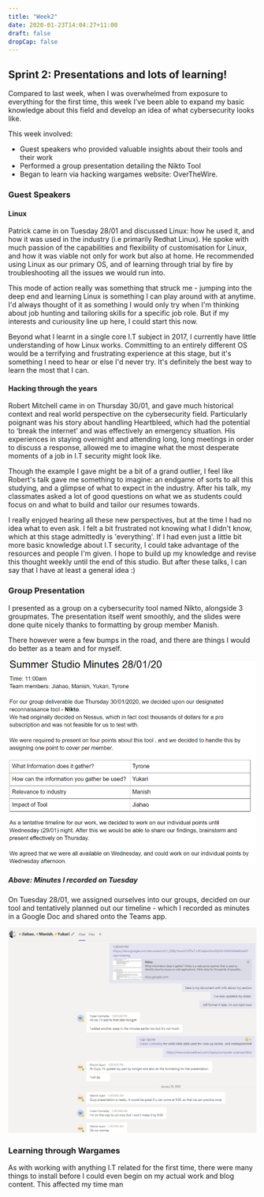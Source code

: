 ```yaml
---
title: "Week2"
date: 2020-01-23T14:04:27+11:00
draft: false
dropCap: false
---
```

## Sprint 2: Presentations and lots of learning!

Compared to last week, when I was overwhelmed from exposure to everything for the first time, this week I’ve been able to expand my basic knowledge about this field and develop an idea of what cybersecurity looks like.

This week involved:
+ Guest speakers who provided valuable insights about their tools and their work
+ Performed a group presentation detailing the Nikto Tool
+ Began to learn via hacking wargames website: OverTheWire.

### Guest Speakers
#### Linux
Patrick came in on Tuesday 28/01 and discussed Linux: how he used it, and how it was used in the industry (i.e primarily Redhat Linux). He spoke with much passion of the capabilities and flexibility of customisation for Linux, and how it was viable not only for work but also at home. He recommended using Linux as our primary OS, and of learning through trial by fire by troubleshooting all the issues we would run into. 

This mode of action really was something that struck me - jumping into the deep end and learning Linux is something I can play around with at anytime. I'd always thought of it as something I would only try when I'm thinking about job hunting and tailoring skills for a specific job role. But if my interests and curiousity line up here, I could start this now.

Beyond what I learnt in a single core I.T subject in 2017, I currently have little understanding of how Linux works. Committing to an entirely different OS would be a terrifying and frustrating experience at this stage, but it's something I need to hear or else I'd never try. It's definitely the best way to learn the most that I can.

#### Hacking through the years
Robert Mitchell came in on Thursday 30/01, and gave much historical context and real world perspective on the cybersecurity field.
Particularly poignant was his story about handling Heartbleed, which had the potential to ‘break the internet’ and was effectively an emergency situation. His experiences in staying overnight and attending long, long meetings in order to discuss a response, allowed me to imagine what the most desperate moments of a job in I.T security might look like.

Though the example I gave might be a bit of a grand outlier, I feel like Robert's talk gave me something to imagine: an endgame of sorts to all this studying, and a glimpse of what to expect in the industry. After his talk, my classmates asked a lot of good questions on what we as students could focus on and what to build and tailor our resumes towards.

I really enjoyed hearing all these new perspectives, but at the time I had no idea what to even ask. I felt a bit frustrated not knowing what I didn't know, which at this stage admittedly is 'everything'. If I had even just a little bit more basic knowledge about I.T security, I could take advantage of the resources and people I'm given. I hope to build up my knowledge and revise this thought weekly until the end of this studio. But after these talks, I can say that I have at least a general idea :)

### Group Presentation
I presented as a group on a cybersecurity tool named Nikto, alongside 3 groupmates. The presentation itself went smoothly, and the slides were done quite nicely thanks to formatting by group member Manish.

There however were a few bumps in the road, and there are things I would do better as a team and for myself.

![alt text](https://raw.githubusercontent.com/friedchicken1/summer-studio/master/data/img/2/minute.png)
##### Above: Minutes I recorded on Tuesday

On Tuesday 28/01, we assigned ourselves into our groups, decided on our tool and tentatively planned out our timeline - which I recorded as minutes in a Google Doc and shared onto the Teams app.


![alt text](https://raw.githubusercontent.com/friedchicken1/summer-studio/master/data/img/2/teams.png
)





### Learning through Wargames
As with working with anything I.T related for the first time, there were many things to install before I could even begin on my actual work and blog content. This affected my time man